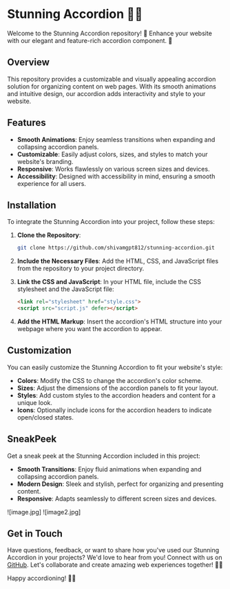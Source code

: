 # Stunning Accordion 🎵✨

Welcome to the Stunning Accordion repository! 🎉 Enhance your website with our elegant and feature-rich accordion component. 🌟

## Overview

This repository provides a customizable and visually appealing accordion solution for organizing content on web pages. With its smooth animations and intuitive design, our accordion adds interactivity and style to your website.

## Features

- **Smooth Animations**: Enjoy seamless transitions when expanding and collapsing accordion panels.
- **Customizable**: Easily adjust colors, sizes, and styles to match your website's branding.
- **Responsive**: Works flawlessly on various screen sizes and devices.
- **Accessibility**: Designed with accessibility in mind, ensuring a smooth experience for all users.

## Installation

To integrate the Stunning Accordion into your project, follow these steps:

1. **Clone the Repository**:
    ```sh
    git clone https://github.com/shivamgpt812/stunning-accordion.git
    ```

2. **Include the Necessary Files**:
    Add the HTML, CSS, and JavaScript files from the repository to your project directory.

3. **Link the CSS and JavaScript**:
    In your HTML file, include the CSS stylesheet and the JavaScript file:
    ```html
    <link rel="stylesheet" href="style.css">
    <script src="script.js" defer></script>
    ```

4. **Add the HTML Markup**:
    Insert the accordion's HTML structure into your webpage where you want the accordion to appear.

## Customization

You can easily customize the Stunning Accordion to fit your website's style:

- **Colors**: Modify the CSS to change the accordion's color scheme.
- **Sizes**: Adjust the dimensions of the accordion panels to fit your layout.
- **Styles**: Add custom styles to the accordion headers and content for a unique look.
- **Icons**: Optionally include icons for the accordion headers to indicate open/closed states.

## SneakPeek

Get a sneak peek at the Stunning Accordion included in this project:

- **Smooth Transitions**: Enjoy fluid animations when expanding and collapsing accordion panels.
- **Modern Design**: Sleek and stylish, perfect for organizing and presenting content.
- **Responsive**: Adapts seamlessly to different screen sizes and devices.

![image.jpg]
![image2.jpg]

## Get in Touch

Have questions, feedback, or want to share how you've used our Stunning Accordion in your projects? We'd love to hear from you! Connect with us on [GitHub](https://github.com/shivamgpt812). Let's collaborate and create amazing web experiences together! 💬🎵

Happy accordioning! 🚀✨
